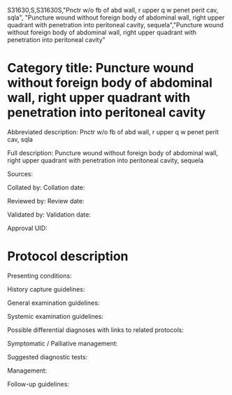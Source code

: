 S31630,S,S31630S,"Pnctr w/o fb of abd wall, r upper q w penet perit cav, sqla", "Puncture wound without foreign body of abdominal wall, right upper quadrant with penetration into peritoneal cavity, sequela","Puncture wound without foreign body of abdominal wall, right upper quadrant with penetration into peritoneal cavity"
# Category title: Puncture wound without foreign body of abdominal wall, right upper quadrant with penetration into peritoneal cavity

Abbreviated description: Pnctr w/o fb of abd wall, r upper q w penet perit cav, sqla

Full description: Puncture wound without foreign body of abdominal wall, right upper quadrant with penetration into peritoneal cavity, sequela

Sources:

Collated by:
Collation date:

Reviewed by:
Review date:

Validated by:
Validation date:

Approval UID:

# Protocol description

Presenting conditions:

History capture guidelines:

General examination guidelines:

Systemic examination guidelines:

Possible differential diagnoses with links to related protocols:

Symptomatic / Palliative management:

Suggested diagnostic tests:

Management:

Follow-up guidelines:
